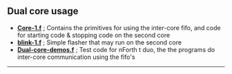 ## Dual core usage

- [****Core-1.f****](Core-1.f) ; Contains the primitives for using the inter-core
  fifo, and code for starting code & stopping code on the second core
- [****blink-1.f****](blink-1.f) ; Simple flasher that may run on the second core
- [****Dual-core-demos.f****](Dual-core-demos.f) ; Test code for nForth t duo, the
the programs do inter-core communication using the fifo's
***
